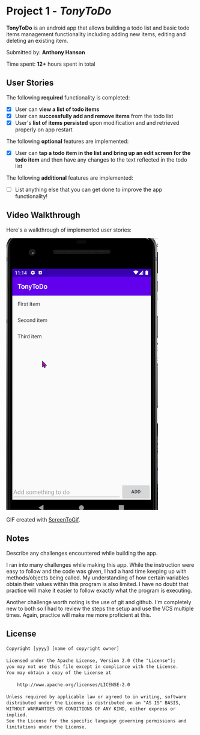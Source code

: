 # Project 1 - *TonyToDo*

**TonyToDo** is an android app that allows building a todo list and basic todo items management functionality including adding new items, editing and deleting an existing item.

Submitted by: **Anthony Hanson**

Time spent: **12+** hours spent in total

## User Stories

The following **required** functionality is completed:

* [x] User can **view a list of todo items**
* [x] User can **successfully add and remove items** from the todo list
* [x] User's **list of items persisted** upon modification and and retrieved properly on app restart

The following **optional** features are implemented:

* [x] User can **tap a todo item in the list and bring up an edit screen for the todo item** and then have any changes to the text reflected in the todo list

The following **additional** features are implemented:

* [ ] List anything else that you can get done to improve the app functionality!

## Video Walkthrough

Here's a walkthrough of implemented user stories:

<img src='walkthrough.gif' title='Video Walkthrough' width='' alt='Video Walkthrough' />

GIF created with [ScreenToGif](https://www.screentogif.com/).

## Notes

Describe any challenges encountered while building the app.

I ran into many challenges while making this app.  While the instruction were easy to follow and the code was given, I had a hard time keeping up with methods/objects
being called.  My understanding of how certain variables obtain their values within this program is also limited.  I have no doubt that practice will make it easier to follow exactly what the program is executing.  

Another challenge worth noting is the use of git and github.  I'm completely new to both so I had to review the steps the setup and use the VCS multiple times.  Again, practice will make me more proficient at this.

## License

    Copyright [yyyy] [name of copyright owner]

    Licensed under the Apache License, Version 2.0 (the "License");
    you may not use this file except in compliance with the License.
    You may obtain a copy of the License at

        http://www.apache.org/licenses/LICENSE-2.0

    Unless required by applicable law or agreed to in writing, software
    distributed under the License is distributed on an "AS IS" BASIS,
    WITHOUT WARRANTIES OR CONDITIONS OF ANY KIND, either express or implied.
    See the License for the specific language governing permissions and
    limitations under the License.
